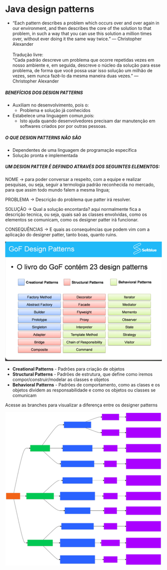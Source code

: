 # Java design patterns
-  “Each pattern describes a problem which occurs over and over again in our
   environment, and then describes the core of the solution to that problem, in such a way that you can use this
   solution a million times over, without ever doing it the same way twice.”
   ― Christopher Alexander
    <br><br> 
  Tradução livre:
   <br> “Cada padrão descreve um problema que ocorre repetidas vezes em nosso
  ambiente e, em seguida, descreve o núcleo da solução para esse problema, de forma que você possa usar isso
  solução um milhão de vezes, sem nunca fazê-lo da mesma maneira duas vezes.”
  ― Christopher Alexander

##### BENEFÍCIOS DOS DESIGN PATTERNS
- Auxiliam no desenvolvimento, pois o: 
  - Problema e solução já conhecidos
- Estabelece uma linguagem comun,pois:
  - Isto ajuda quando desenvolvedores precisam
  dar manutenção em softwares criados por
  por outras pessoas.

##### O QUE DESIGN PATTERNS NÃO SÃO
- Dependentes de uma linguagem de programação específica
- Solução pronta e implementada


##### UM DESIGN PATTER É DEFINIDO ATRAVÉS DOS SEGUINTES ELEMENTOS:

NOME -> para poder conversar a respeito, com a equipe e realizar
pesquisas, ou seja, seguir a termologia padrão reconhecida no mercado,
para que assim todo mundo falem a mesma língua;

PROBLEMA -> Descrição do problema que patter irá resolver.

SOLUÇÃO -> Qual a solução encontarda? aqui normalmente fica a descrição tecnica, ou seja,
quais saõ as classes envolvidas, como os elementos se comunicam, como os designer patter irá
funcionar.

CONSEQUÊNCIAS -> E quais as consequências que podem vim com a aplicação do designer patter,
tanto boas, quanto ruins.

![GoF Design Patterns](.github/img/design-patterns.png)

- **Creational Patterns** - Padrões para criação de objetos
- **Structural Patterns** - Padrões de estrutura, que define como iremos compor/construir/modelar as classes e objetos
- **Behavioral Patterns** - Padrões de comportamento, como as clases e os objetos dividem as responsabilidade
e como os objetos ou classes se comunicam

Acesse as branches para visualizar a diferença entre os designer patterns

![Guia Design Patterns](.github/img/guia-design-patterns.svg)



